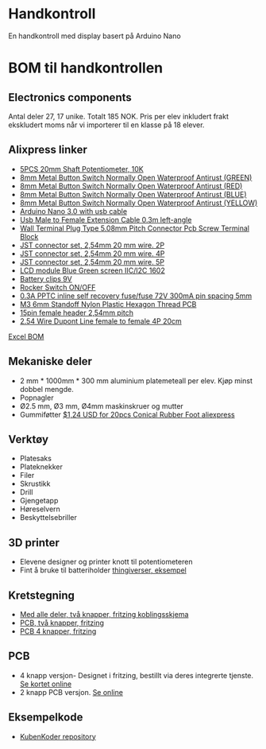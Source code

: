 # Handkontroll
En handkontroll med display basert på Arduino Nano

# BOM til handkontrollen

## Electronics components

Antal deler 27, 17 unike.
Totalt 185 NOK. Pris per elev inkludert frakt ekskludert moms når vi importerer til en klasse på 18 elever. 

## Alixpress linker
* [5PCS 20mm Shaft Potentiometer, 10K](https://www.aliexpress.com/item/1005001421294754.html)
* [8mm Metal Button Switch Normally Open Waterproof Antirust (GREEN)](https://www.aliexpress.com/item/1005002153423900.html)
* [8mm Metal Button Switch Normally Open Waterproof Antirust (RED)](https://www.aliexpress.com/item/1005002153423900.html)
* [8mm Metal Button Switch Normally Open Waterproof Antirust (BLUE)](https://www.aliexpress.com/item/1005002153423900.html)
* [8mm Metal Button Switch Normally Open Waterproof Antirust (YELLOW)](https://www.aliexpress.com/item/1005002153423900.html)
* [Arduino Nano 3.0 with usb cable](https://www.aliexpress.com/item/1005002509257579.html)
* [Usb  Male to Female Extension Cable 0.3m left-angle](https://www.aliexpress.com/item/4000819180471.html)
* [Wall Terminal Plug Type 5.08mm Pitch Connector Pcb Screw Terminal Block](https://www.aliexpress.com/item/4000907549303.html)
* [JST connector set, 2,54mm 20 mm wire. 2P](https://www.aliexpress.com/item/32954418743.html)
* [JST connector set, 2,54mm 20 mm wire. 4P](https://www.aliexpress.com/item/32954418743.html)
* [JST connector set, 2,54mm 20 mm wire. 5P](https://www.aliexpress.com/item/32954418743.html)
* [LCD module Blue Green screen IIC/I2C 1602](https://www.aliexpress.com/item/32685016568.html)
* [Battery clips 9V](https://www.aliexpress.com/item/1005003688602261.html)
* [Rocker Switch ON/OFF](https://www.aliexpress.com/item/4001165826718.html)
* [ 0.3A PPTC inline self recovery fuse/fuse 72V 300mA pin spacing 5mm](https://www.aliexpress.com/item/1005006054781697.html)
* [M3 6mm Standoff Nylon Plastic Hexagon Thread PCB ](https://www.aliexpress.com/item/1005004311987482.html)
* [15pin female header 2,54mm pitch](https://www.aliexpress.com/item/1005001621390463.html)
* [2.54 Wire Dupont Line female to  female 4P 20cm](https://www.aliexpress.com/item/1005003198478253.html)

[Excel BOM](handkontroll_ali_BOM.xlsx)

## Mekaniske deler
* 2 mm * 1000mm * 300 mm aluminium platemeteall per elev. Kjøp minst dobbel mengde.
* Popnagler
* Ø2.5 mm, Ø3 mm, Ø4mm maskinskruer og mutter
* Gummiføtter [$1,24 USD for 20pcs Conical Rubber Foot aliexpress](https://www.aliexpress.com/item/1005002995372007.html)

## Verktøy
* Platesaks
* Plateknekker
* Filer
* Skrustikk
* Drill
* Gjengetapp
* Høreselvern
* Beskyttelsebriller

## 3D printer
* Elevene designer og printer knott til potentiometeren
* Fint å bruke til batteriholder [thingiverser, eksempel](https://www.thingiverse.com/thing:2144462)

## Kretstegning
* [Med alle deler, två knapper, fritzing koblingsskjema](handkontroll_full_schematic.fzz)
* [PCB, två knapper, fritzing ](handkontroll_full_schematic_pcb.fzz)
* [PCB 4 knapper, fritzing ](handkontroll_full_schematic_pcb_4_buttons.fzz)


## PCB 
* 4 knapp versjon- Designet i fritzing, bestillt via deres integrerte tjenste. [Se kortet online](https://aisler.net/p/QSIZRARK)
* 2 knapp PCB versjon. [Se online](https://aisler.net/p/RCMDKGZY)

## Eksempelkode
* [KubenKoder repository](https://github.com/KubenKoder/Arduino/tree/master/Egna%20exempel/handkontroll)
